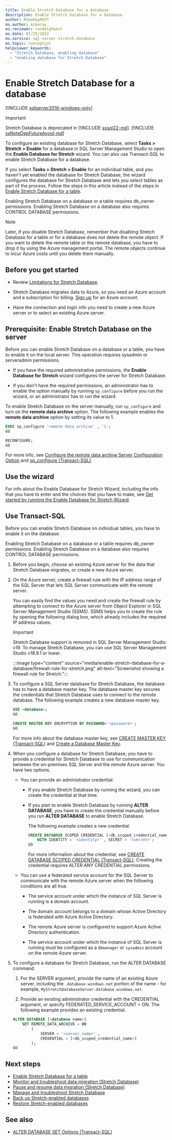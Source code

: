 ```yaml
---
title: Enable Stretch Database for a database
description: Enable Stretch Database for a database
author: MikeRayMSFT
ms.author: mikeray
ms.reviewer: randolphwest
ms.date: 07/25/2022
ms.service: sql-server-stretch-database
ms.topic: conceptual
helpviewer_keywords:
  - "Stretch Database, enabling database"
  - "enabling database for Stretch Database"
---
```

# Enable Stretch Database for a database

[!INCLUDE [sqlserver2016-windows-only](../../includes/applies-to-version/sqlserver2016-windows-only.md)]

> [!IMPORTANT]  
> Stretch Database is deprecated in [!INCLUDE [sssql22-md](../../includes/sssql22-md.md)]. [!INCLUDE [ssNoteDepFutureAvoid-md](../../includes/ssnotedepfutureavoid-md.md)]

To configure an existing database for Stretch Database, select **Tasks > Stretch > Enable** for a database in SQL Server Management Studio to open the **Enable Database for Stretch** wizard. You can also use Transact-SQL to enable Stretch Database for a database.

If you select **Tasks > Stretch > Enable** for an individual table, and you haven't yet enabled the database for Stretch Database, the wizard configures the database for Stretch Database and lets you select tables as part of the process. Follow the steps in this article instead of the steps in [Enable Stretch Database for a table](enable-stretch-database-for-a-table.md).

Enabling Stretch Database on a database or a table requires db_owner permissions. Enabling Stretch Database on a database also requires CONTROL DATABASE permissions.

> [!NOTE]
> Later, if you disable Stretch Database, remember that disabling Stretch Database for a table or for a database does not delete the remote object. If you want to delete the remote table or the remote database, you have to drop it by using the Azure management portal. The remote objects continue to incur Azure costs until you delete them manually.

## Before you get started

- Review [Limitations for Stretch Database](limitations-for-stretch-database.md).

- Stretch Database migrates data to Azure, so you need an Azure account and a subscription for billing. [Sign up](https://azure.microsoft.com/pricing/free-trial/) for an Azure account.

- Have the connection and login info you need to create a new Azure server or to select an existing Azure server.

## <a id="EnableTSQLServer"></a> Prerequisite: Enable Stretch Database on the server

Before you can enable Stretch Database on a database or a table, you have to enable it on the local server. This operation requires sysadmin or serveradmin permissions.

- If you have the required administrative permissions, the **Enable Database for Stretch** wizard configures the server for Stretch Database.

- If you don't have the required permissions,  an administrator has to enable the option manually by running `sp_configure` before you run the wizard, or an administrator has to run the wizard.

To enable Stretch Database on the server manually, run `sp_configure` and turn on the **remote data archive** option. The following example enables the **remote data archive** option by setting its value to 1.

```sql
EXEC sp_configure 'remote data archive' , '1';
GO

RECONFIGURE;
GO
```

For more info, see [Configure the remote data archive Server Configuration Option](../../database-engine/configure-windows/configure-the-remote-data-archive-server-configuration-option.md) and [sp_configure &#40;Transact-SQL&#41;](../../relational-databases/system-stored-procedures/sp-configure-transact-sql.md).

## Use the wizard

For info about the Enable Database for Stretch Wizard, including the info that you have to enter and the choices that you have to make, see [Get started by running the Enable Database for Stretch Wizard](get-started-by-running-the-enable-database-for-stretch-wizard.md).

## Use Transact-SQL

Before you can enable Stretch Database on individual tables, you have to enable it on the database.

Enabling Stretch Database on a database or a table requires db_owner permissions. Enabling Stretch Database on a database also requires CONTROL DATABASE permissions.

1. Before you begin, choose an existing Azure server for the data that Stretch Database migrates, or create a new Azure server.

1. On the Azure server, create a firewall rule with the IP address range of the SQL Server that lets SQL Server communicate with the remote server.

   You can easily find the values you need and create the firewall rule by attempting to connect to the Azure server from Object Explorer in SQL Server Management Studio (SSMS). SSMS helps you to create the rule by opening the following dialog box, which already includes the required IP address values.

   > [!IMPORTANT]  
   > Stretch Database support is removed in SQL Server Management Studio v19. To manage Stretch Database, you can use SQL Server Management Studio v18.9.1 or lower.

   :::image type="content" source="media/enable-stretch-database-for-a-database/firewall-rule-for-stretch.png" alt-text="Screenshot showing a firewall rule for Stretch.":::

1. To configure a SQL Server database for Stretch Database, the database has to have a database master key. The database master key secures the credentials that Stretch Database uses to connect to the remote database. The following example creates a new database master key.

   ```sql
   USE <database>;
   GO

   CREATE MASTER KEY ENCRYPTION BY PASSWORD='<password>';
   GO
   ```

   For more info about the database master key, see [CREATE MASTER KEY &#40;Transact-SQL&#41;](../../t-sql/statements/create-master-key-transact-sql.md) and [Create a Database Master Key](../../relational-databases/security/encryption/create-a-database-master-key.md).

1. When you configure a database for Stretch Database, you have to provide a credential for Stretch Database to use for communication between the on-premises SQL Server and the remote Azure server. You have two options.

   - You can provide an administrator credential.

     - If you enable Stretch Database by running the wizard, you can create the credential at that time.

     - If you plan to enable Stretch Database by running **ALTER DATABASE**, you have to create the credential manually before you run **ALTER DATABASE** to enable Stretch Database.

       The following example creates a new credential.

       ```sql
       CREATE DATABASE SCOPED CREDENTIAL [<db_scoped_credential_name>]
           WITH IDENTITY = '<identity>' , SECRET = '<secret>';
       GO
       ```

       For more information about the credential, see [CREATE DATABASE SCOPED CREDENTIAL &#40;Transact-SQL&#41;](../../t-sql/statements/create-database-scoped-credential-transact-sql.md). Creating the credential requires ALTER ANY CREDENTIAL permissions.

   - You can use a federated service account for the SQL Server to communicate with the remote Azure server when the following conditions are all true.

     - The service account under which the instance of SQL Server is running is a domain account.

     - The domain account belongs to a domain whose Active Directory is federated with Azure Active Directory.

     - The remote Azure server is configured to support Azure Active Directory authentication.

     - The service account under which the instance of SQL Server is running must be configured as a `dbmanager` or `sysadmin` account on the remote Azure server.

1. To configure a database for Stretch Database, run the ALTER DATABASE command.

   1. For the SERVER argument, provide the name of an existing Azure server, including the `.database.windows.net` portion of the name - for example, `MyStretchDatabaseServer.database.windows.net`.

   2. Provide an existing administrator credential with the CREDENTIAL argument, or specify FEDERATED_SERVICE_ACCOUNT = ON. The following example provides an existing credential.

   ```sql
   ALTER DATABASE [<database name>]
       SET REMOTE_DATA_ARCHIVE = ON
           (
               SERVER = '<server_name>' ,
               CREDENTIAL = [<db_scoped_credential_name>]
           );
   GO
   ```

## Next steps

- [Enable Stretch Database for a table](enable-stretch-database-for-a-table.md)
- [Monitor and troubleshoot data migration &#40;Stretch Database&#41;](monitor-and-troubleshoot-data-migration-stretch-database.md)
- [Pause and resume data migration &#40;Stretch Database&#41;](pause-and-resume-data-migration-stretch-database.md)
- [Manage and troubleshoot Stretch Database](manage-and-troubleshoot-stretch-database.md)
- [Back up Stretch-enabled databases](backup-stretch-enabled-databases-stretch-database.md)
- [Restore Stretch-enabled databases](restore-stretch-enabled-databases-stretch-database.md)

## See also

- [ALTER DATABASE SET Options &#40;Transact-SQL&#41;](../../t-sql/statements/alter-database-transact-sql-set-options.md)
